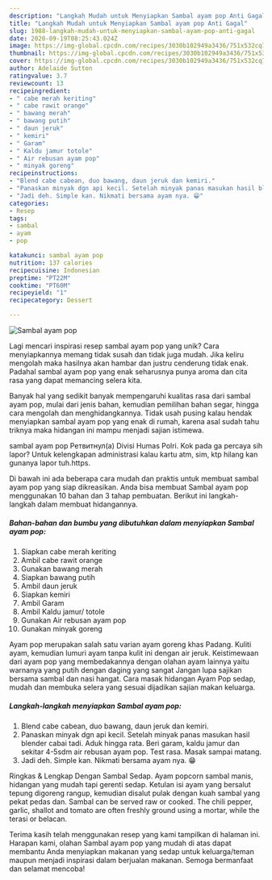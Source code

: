 ```yaml
---
description: "Langkah Mudah untuk Menyiapkan Sambal ayam pop Anti Gagal"
title: "Langkah Mudah untuk Menyiapkan Sambal ayam pop Anti Gagal"
slug: 1988-langkah-mudah-untuk-menyiapkan-sambal-ayam-pop-anti-gagal
date: 2020-09-19T08:25:43.024Z
image: https://img-global.cpcdn.com/recipes/3030b102949a3436/751x532cq70/sambal-ayam-pop-foto-resep-utama.jpg
thumbnail: https://img-global.cpcdn.com/recipes/3030b102949a3436/751x532cq70/sambal-ayam-pop-foto-resep-utama.jpg
cover: https://img-global.cpcdn.com/recipes/3030b102949a3436/751x532cq70/sambal-ayam-pop-foto-resep-utama.jpg
author: Adelaide Sutton
ratingvalue: 3.7
reviewcount: 13
recipeingredient:
- " cabe merah keriting"
- " cabe rawit orange"
- " bawang merah"
- " bawang putih"
- " daun jeruk"
- " kemiri"
- " Garam"
- " Kaldu jamur totole"
- " Air rebusan ayam pop"
- " minyak goreng"
recipeinstructions:
- "Blend cabe cabean, duo bawang, daun jeruk dan kemiri."
- "Panaskan minyak dgn api kecil. Setelah minyak panas masukan hasil blender cabai tadi. Aduk hingga rata. Beri garam, kaldu jamur dan sekitar 4-5sdm air rebusan ayam pop. Test rasa. Masak sampai matang."
- "Jadi deh. Simple kan. Nikmati bersama ayam nya. 😁"
categories:
- Resep
tags:
- sambal
- ayam
- pop

katakunci: sambal ayam pop 
nutrition: 137 calories
recipecuisine: Indonesian
preptime: "PT22M"
cooktime: "PT60M"
recipeyield: "1"
recipecategory: Dessert

---
```



![Sambal ayam pop](https://img-global.cpcdn.com/recipes/3030b102949a3436/751x532cq70/sambal-ayam-pop-foto-resep-utama.jpg)

Lagi mencari inspirasi resep sambal ayam pop yang unik? Cara menyiapkannya memang tidak susah dan tidak juga mudah. Jika keliru mengolah maka hasilnya akan hambar dan justru cenderung tidak enak. Padahal sambal ayam pop yang enak seharusnya punya aroma dan cita rasa yang dapat memancing selera kita.

Banyak hal yang sedikit banyak mempengaruhi kualitas rasa dari sambal ayam pop, mulai dari jenis bahan, kemudian pemilihan bahan segar, hingga cara mengolah dan menghidangkannya. Tidak usah pusing kalau hendak menyiapkan sambal ayam pop yang enak di rumah, karena asal sudah tahu triknya maka hidangan ini mampu menjadi sajian istimewa.

sambal ayam pop Ретвитнул(а) Divisi Humas Polri. Kok pada ga percaya sih lapor? Untuk kelengkapan administrasi kalau kartu atm, sim, ktp hilang kan gunanya lapor tuh.https.


Di bawah ini ada beberapa cara mudah dan praktis untuk membuat sambal ayam pop yang siap dikreasikan. Anda bisa membuat Sambal ayam pop menggunakan 10 bahan dan 3 tahap pembuatan. Berikut ini langkah-langkah dalam membuat hidangannya.

<!--inarticleads1-->

##### Bahan-bahan dan bumbu yang dibutuhkan dalam menyiapkan Sambal ayam pop:

1. Siapkan  cabe merah keriting
1. Ambil  cabe rawit orange
1. Gunakan  bawang merah
1. Siapkan  bawang putih
1. Ambil  daun jeruk
1. Siapkan  kemiri
1. Ambil  Garam
1. Ambil  Kaldu jamur/ totole
1. Gunakan  Air rebusan ayam pop
1. Gunakan  minyak goreng


Ayam pop merupakan salah satu varian ayam goreng khas Padang. Kuliti ayam, kemudian lumuri ayam tanpa kulit ini dengan air jeruk. Keistimewaan dari ayam pop yang membedakannya dengan olahan ayam lainnya yaitu warnanya yang putih dengan daging yang sangat Jangan lupa sajikan bersama sambal dan nasi hangat. Cara masak hidangan Ayam Pop sedap, mudah dan membuka selera yang sesuai dijadikan sajian makan keluarga. 

<!--inarticleads2-->

##### Langkah-langkah menyiapkan Sambal ayam pop:

1. Blend cabe cabean, duo bawang, daun jeruk dan kemiri.
1. Panaskan minyak dgn api kecil. Setelah minyak panas masukan hasil blender cabai tadi. Aduk hingga rata. Beri garam, kaldu jamur dan sekitar 4-5sdm air rebusan ayam pop. Test rasa. Masak sampai matang.
1. Jadi deh. Simple kan. Nikmati bersama ayam nya. 😁


Ringkas &amp; Lengkap Dengan Sambal Sedap. Ayam popcorn sambal manis, hidangan yang mudah tapi gerenti sedap. Ketulan isi ayam yang bersalut tepung digoreng rangup, kemudian disalut pulak dengan kuah sambal yang pekat pedas dan. Sambal can be served raw or cooked. The chili pepper, garlic, shallot and tomato are often freshly ground using a mortar, while the terasi or belacan. 

Terima kasih telah menggunakan resep yang kami tampilkan di halaman ini. Harapan kami, olahan Sambal ayam pop yang mudah di atas dapat membantu Anda menyiapkan makanan yang sedap untuk keluarga/teman maupun menjadi inspirasi dalam berjualan makanan. Semoga bermanfaat dan selamat mencoba!
